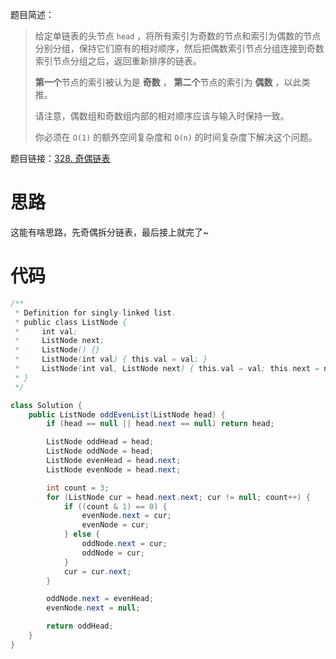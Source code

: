 题目简述：

> 给定单链表的头节点 `head` ，将所有索引为奇数的节点和索引为偶数的节点分别分组，保持它们原有的相对顺序，然后把偶数索引节点分组连接到奇数索引节点分组之后，返回重新排序的链表。
>
> **第一个**节点的索引被认为是 **奇数** ， **第二个**节点的索引为 **偶数** ，以此类推。
>
> 请注意，偶数组和奇数组内部的相对顺序应该与输入时保持一致。
>
> 你必须在 `O(1)` 的额外空间复杂度和 `O(n)` 的时间复杂度下解决这个问题。

题目链接：[328. 奇偶链表](https://leetcode.cn/problems/odd-even-linked-list/)

# 思路

这能有啥思路，先奇偶拆分链表，最后接上就完了~

# 代码

```java
/**
 * Definition for singly-linked list.
 * public class ListNode {
 *     int val;
 *     ListNode next;
 *     ListNode() {}
 *     ListNode(int val) { this.val = val; }
 *     ListNode(int val, ListNode next) { this.val = val; this.next = next; }
 * }
 */

class Solution {
    public ListNode oddEvenList(ListNode head) {
        if (head == null || head.next == null) return head;

        ListNode oddHead = head;
        ListNode oddNode = head;
        ListNode evenHead = head.next;
        ListNode evenNode = head.next;

        int count = 3;
        for (ListNode cur = head.next.next; cur != null; count++) {
            if ((count & 1) == 0) {
                evenNode.next = cur;
                evenNode = cur;
            } else {
                oddNode.next = cur;
                oddNode = cur;
            }
            cur = cur.next;
        }

        oddNode.next = evenHead;
        evenNode.next = null;

        return oddHead;
    }
}
```

